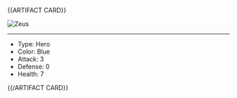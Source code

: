 {{ARTIFACT CARD}}

<!-- Card image goes here. -->

![Zeus](https://i.imgur.com/q7atdvC.jpg)

---

<!-- Card description goes here. -->

* Type: Hero
* Color: Blue
* Attack: 3
* Defense: 0
* Health: 7

{{/ARTIFACT CARD}}

